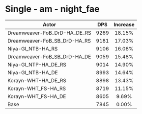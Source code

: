 # Single - am - night_fae
| Actor | DPS | Increase |
|---|:---:|:---:|
|Dreamweaver-FoB_DrD-HA_DE_RS|9269|18.15%|
|Dreamweaver-FoB_SB_DrD-HA_RS|9181|17.03%|
|Niya-GI_NTB-HA_RS|9106|16.08%|
|Dreamweaver-FoB_SB_DrD-HA_DE|9059|15.48%|
|Niya-GI_NTP-HA_DE_RS|9014|14.90%|
|Niya-GI_NTB-HA_DE|8993|14.64%|
|Korayn-WHT-HA_DE_RS|8898|13.43%|
|Korayn-WHT_FS-HA_RS|8719|11.15%|
|Korayn-WHT_FS-HA_DE|8605|9.69%|
|Base|7845|0.00%|

